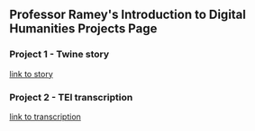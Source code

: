## Professor Ramey's Introduction to Digital Humanities Projects Page

### Project 1 - Twine story
[link to story](https://ltramey.github.io/DHUM-Projects/DHUM1100test/)

### Project 2 - TEI transcription
[link to transcription](https://ltramey.github.io/DHUM-Projects/TEItranscription/)

